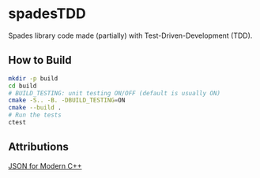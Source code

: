 # spadesTDD
Spades library code made (partially) with Test-Driven-Development (TDD).

## How to Build

```bash
mkdir -p build
cd build
# BUILD_TESTING: unit testing ON/OFF (default is usually ON)
cmake -S.. -B. -DBUILD_TESTING=ON
cmake --build .
# Run the tests
ctest
```

## Attributions

[JSON for Modern C++](https://github.com/nlohmann/json)
